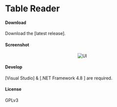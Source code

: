 # Table Reader

#### Download

Download the [latest release].

#### Screenshot

<p align="center">
    <img src="https://raw.githubusercontent.com/evozi/SoulSaverX/TableReader/master/screenshot.png" alt="UI">
</p>

#### Develop

[Visual Studio] & [.NET Framework 4.8 ] are required.

#### License

GPLv3

